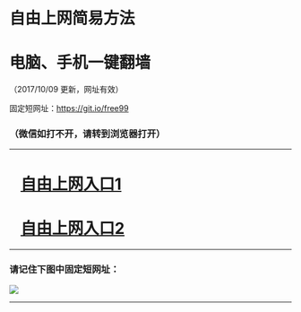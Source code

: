 ﻿# 自由上网简易方法

# 电脑、手机一键翻墙

（2017/10/09 更新，网址有效）

固定短网址：https://git.io/free99

### （微信如打不开，请转到浏览器打开）


***





# &nbsp;&nbsp; <a href="http://ft210604071.fwq-tz-1001.info/fwqtz01.html?t=100900115144 " target="_blank">自由上网入口1</a>
# &nbsp;&nbsp; <a href="http://ft17248704.fwq-tz-1002.info/fwqtz02.html?t=100900111662 " target="_blank">自由上网入口2</a>
***

### 请记住下图中固定短网址：

<img src="https://s3-us-west-2.amazonaws.com/fwq-1001/yjfq-20170905okok.png" /> 


***

